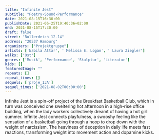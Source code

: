 ```yaml
---
title: "Infinite Jest"
subtitle: "Poetry-Sound-Performance"
date: 2021-08-15T16:30:00
publishDate: 2021-06-25T19:40:36+02:00
end: 2021-08-15T17:30:00
draft: false
street: "Bullerdeich 12-14"
address: "20537 Hamburg"
organizers: ["Projektgruppe"]
artists: ['Nabila Attar', ' Melissa E. Logan', ' Laura Ziegler']
walks: ['Ost']
genres: ['Musik', 'Performance', 'Skulptur', 'Literatur']
kids: []
featuredImage: ""
repeats: []
repeat_times: []
sequels: ['proje_13A']
sequel_times: ['2021-08-02T00:00:00']
---
```


Infinite Jest is a spin-off project of the Breakfast Basketball Club, which in turn was conceived one sweltering hot afternoon in a high-rise office building, when the lady workers collectively dreamt of having a hot girl summer. Infinite Jest connects playfulness, a swooshy feeling like the sensation of a basketball going through a hoop to drop down with the weight of narcissism. The heaviness of deception in daily life meets fast reactions, transforming weight into movement action and dopamine kicks.